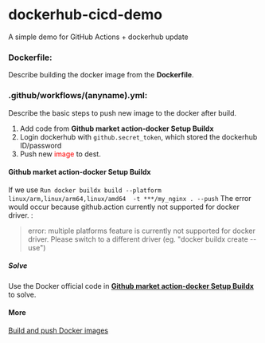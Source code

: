 # dockerhub-cicd-demo
A simple demo for GitHub Actions + dockerhub update
### Dockerfile: 
  Describe building the docker image from the **Dockerfile**.

### .github/workflows/(anyname).yml:
  Describe the basic steps to push new image to the docker after build.
  1. Add code from **Github market action-docker Setup Buildx**
  2. Login dockerhub with `github.secret_token`, which stored the dockerhub ID/password
  3. Push new <font color=red>image</font> to dest.

#### Github market action-docker Setup Buildx
  If we use
  `Run docker buildx build --platform linux/arm,linux/arm64,linux/amd64  -t ***/my_nginx . --push`
  The error would occur because github.action currently not supported for docker driver. :
>error: multiple platforms feature is currently not supported for docker driver. 
>Please switch to a different driver (eg. "docker buildx create --use")
##### Solve
Use the Docker official code in  **[Github market action-docker Setup Buildx](https://github.com/marketplace/actions/docker-setup-buildx)** to solve.

#### More
[Build and push Docker images](https://github.com/marketplace/actions/build-and-push-docker-images)

